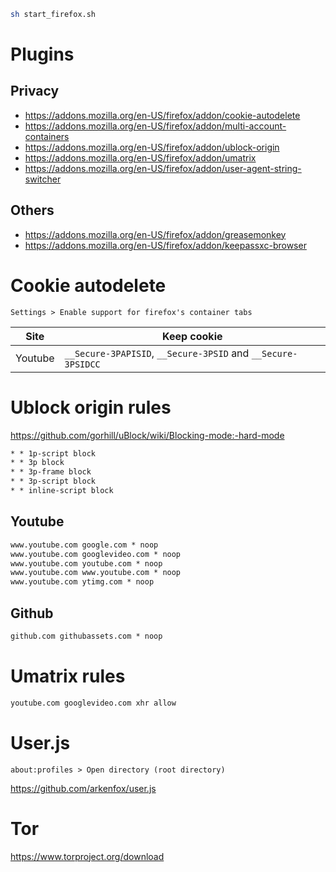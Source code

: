 ```sh
sh start_firefox.sh
```

# Plugins
## Privacy
* https://addons.mozilla.org/en-US/firefox/addon/cookie-autodelete
* https://addons.mozilla.org/en-US/firefox/addon/multi-account-containers
* https://addons.mozilla.org/en-US/firefox/addon/ublock-origin
* https://addons.mozilla.org/en-US/firefox/addon/umatrix
* https://addons.mozilla.org/en-US/firefox/addon/user-agent-string-switcher

## Others
* https://addons.mozilla.org/en-US/firefox/addon/greasemonkey
* https://addons.mozilla.org/en-US/firefox/addon/keepassxc-browser

# Cookie autodelete
```
Settings > Enable support for firefox's container tabs
```

| Site | Keep cookie |
| --- | --- |
| Youtube | `__Secure-3PAPISID`, `__Secure-3PSID` and `__Secure-3PSIDCC` |

# Ublock origin rules
https://github.com/gorhill/uBlock/wiki/Blocking-mode:-hard-mode

```txt
* * 1p-script block
* * 3p block
* * 3p-frame block
* * 3p-script block
* * inline-script block
```

## Youtube
```txt
www.youtube.com google.com * noop
www.youtube.com googlevideo.com * noop
www.youtube.com youtube.com * noop
www.youtube.com www.youtube.com * noop
www.youtube.com ytimg.com * noop
```

## Github
```txt
github.com githubassets.com * noop
```

# Umatrix rules
```txt
youtube.com googlevideo.com xhr allow
```

# User.js
```
about:profiles > Open directory (root directory)
```

https://github.com/arkenfox/user.js

# Tor
https://www.torproject.org/download
